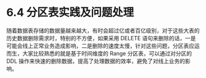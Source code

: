 # 6.4 分区表实践及问题处理

随着数据表存储的数据量越来越大，有时会超过亿或者百亿级别，对于这些大表的历史数据删除需求时，特别的不方便，如果采用 DELETE 语句来删除的话，一是可能会线上正常业务造成影响，二是删除的速度太慢，针对这些问题，分区表应运而生，大家比较熟悉的就是基于时间维度的 Range 分区表，可以通过对分区的 DDL 操作来快速的删除数据，提高了处理数据的效率，避免了对线上业务的影响。
	

